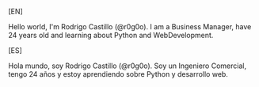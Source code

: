 [EN]

Hello world, I'm Rodrigo Castillo (@r0g0o).
I am a Business Manager, have 24 years old and learning about Python and WebDevelopment.

[ES]

Hola mundo, soy Rodrigo Castillo (@r0g0o).
Soy un Ingeniero Comercial, tengo 24 años y estoy aprendiendo sobre Python y desarrollo web.
